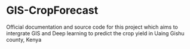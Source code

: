 # GIS-CropForecast
Official documentation and source code for this project which aims to intergrate GIS and Deep learning to predict the crop yield in Uaing Gishu county, Kenya